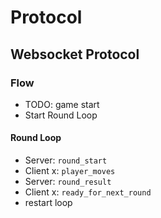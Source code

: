 # Protocol

## Websocket Protocol

### Flow

- TODO: game start
- Start Round Loop

#### Round Loop

- Server: `round_start`
- Client x: `player_moves`
- Server: `round_result`
- Client x: `ready_for_next_round`
- restart loop
